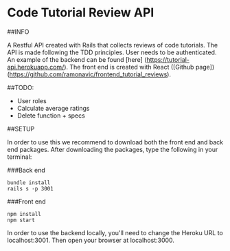 # Code Tutorial Review API

##INFO

A Restful API created with Rails that collects reviews of code tutorials. The API is made following the TDD principles. User needs to be authenticated. An example of the backend can be found [here] (https://tutorial-api.herokuapp.com/). The front end is created with React ([Github page]) (https://github.com/ramonavic/frontend_tutorial_reviews). 

##TODO: 

- User roles
- Calculate average ratings
- Delete function + specs

##SETUP

In order to use this we recommend to download both the front end and back end packages. 
After downloading the packages, type the following in your terminal: 

###Back end
```
bundle install
rails s -p 3001
```

###Front end
```
npm install
npm start
```

In order to use the backend locally, you'll need to change the Heroku URL to localhost:3001.
Then open your browser at localhost:3000. 









